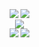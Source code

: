<div align="center">
  <div display="flex">
    <img src="http://github-profile-summary-cards.vercel.app/api/cards/stats?username=kazuyai&theme=cobalt">
    <img src="https://github-readme-stats.vercel.app/api?username=kazuyai&theme=cobalt&show_icons=true">
  </div>
  <img src="http://github-profile-summary-cards.vercel.app/api/cards/profile-details?username=kazuyai&theme=cobalt">
  <div display="flex">
    <img src="http://github-profile-summary-cards.vercel.app/api/cards/repos-per-language?username=kazuyai&theme=cobalt">
    <img src="http://github-profile-summary-cards.vercel.app/api/cards/most-commit-language?username=kazuyai&theme=cobalt">
  </div>
</div>

